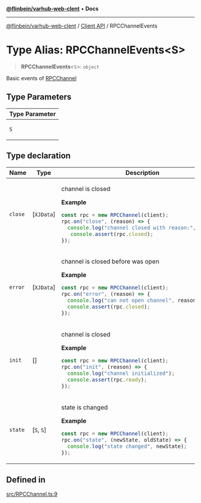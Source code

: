 [**@flinbein/varhub-web-clent**](../../README.md) • **Docs**

***

[@flinbein/varhub-web-clent](../../README.md) / [Client API](../README.md) / RPCChannelEvents

# Type Alias: RPCChannelEvents\<S\>

> **RPCChannelEvents**\<`S`\>: `object`

Basic events of [RPCChannel](../variables/RPCChannel.md)

## Type Parameters

<table>
<thead>
<tr>
<th>Type Parameter</th>
</tr>
</thead>
<tbody>
<tr>
<td>

`S`

</td>
</tr>
</tbody>
</table>

## Type declaration

<table>
<thead>
<tr>
<th>Name</th>
<th>Type</th>
<th>Description</th>
<th>Defined in</th>
</tr>
</thead>
<tbody>
<tr>
<td>

`close`

</td>
<td>

[`XJData`]

</td>
<td>

channel is closed

**Example**

```typescript
const rpc = new RPCChannel(client);
rpc.on("close", (reason) => {
  console.log("channel closed with reason:", reason);
   console.assert(rpc.closed);
});
```

</td>
<td>

[src/RPCChannel.ts:32](https://github.com/flinbein/varhub-web-client/blob/e65e01813e5de867041177e674157476c2502975/src/RPCChannel.ts#L32)

</td>
</tr>
<tr>
<td>

`error`

</td>
<td>

[`XJData`]

</td>
<td>

channel is closed before was open

**Example**

```typescript
const rpc = new RPCChannel(client);
rpc.on("error", (reason) => {
  console.log("can not open channel", reason);
  console.assert(rpc.closed);
});
```

</td>
<td>

[src/RPCChannel.ts:56](https://github.com/flinbein/varhub-web-client/blob/e65e01813e5de867041177e674157476c2502975/src/RPCChannel.ts#L56)

</td>
</tr>
<tr>
<td>

`init`

</td>
<td>

[]

</td>
<td>

channel is closed

**Example**

```typescript
const rpc = new RPCChannel(client);
rpc.on("init", (reason) => {
  console.log("channel initialized");
  console.assert(rpc.ready);
});
```

</td>
<td>

[src/RPCChannel.ts:44](https://github.com/flinbein/varhub-web-client/blob/e65e01813e5de867041177e674157476c2502975/src/RPCChannel.ts#L44)

</td>
</tr>
<tr>
<td>

`state`

</td>
<td>

[`S`, `S`]

</td>
<td>

state is changed

**Example**

```typescript
const rpc = new RPCChannel(client);
rpc.on("state", (newState, oldState) => {
  console.log("state changed", newState);
});
```

</td>
<td>

[src/RPCChannel.ts:20](https://github.com/flinbein/varhub-web-client/blob/e65e01813e5de867041177e674157476c2502975/src/RPCChannel.ts#L20)

</td>
</tr>
</tbody>
</table>

## Defined in

[src/RPCChannel.ts:9](https://github.com/flinbein/varhub-web-client/blob/e65e01813e5de867041177e674157476c2502975/src/RPCChannel.ts#L9)
